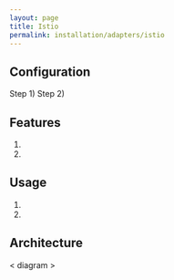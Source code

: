 ```yaml
---
layout: page
title: Istio
permalink: installation/adapters/istio
---
```


## Configuration
Step 1)
Step 2)

## Features
1. 
2. 

## Usage
1. 
2. 

## Architecture
< diagram >
